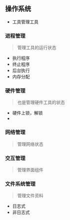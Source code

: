 

## 操作系统

- 工具管理工具

### 进程管理
> 管理工具的运行状态

- 执行程序
- 终止程序 
- 后台执行
- 内存分配

### 硬件管理

> 也是管理硬件工具的状态

- 硬件上锁，解锁
- 

### 网络管理
> 管理网络状态

### 交互管理
> 管理界面组件

### 文件系统管理
> 管理文件资料

- 日志式
- 非日志式

